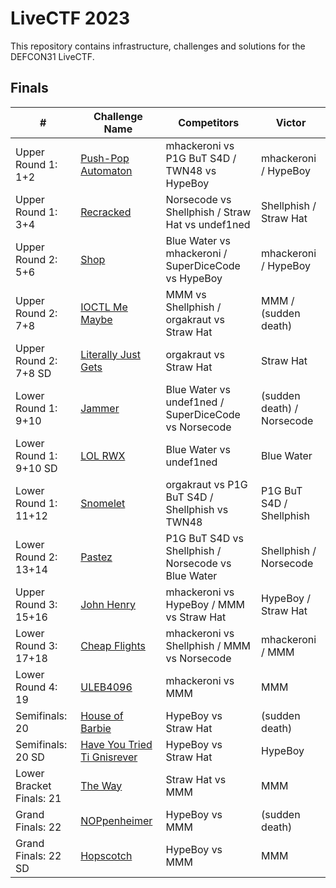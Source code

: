 # LiveCTF 2023

This repository contains infrastructure, challenges and solutions for the DEFCON31 LiveCTF.

## Finals

| #                        | Challenge Name                                                          | Competitors                                          | Victor                     |
|--------------------------|-------------------------------------------------------------------------|------------------------------------------------------|----------------------------|
| Upper Round 1: 1+2       | [Push-Pop Automaton](./finals/challenges/push-pop-automaton)                   | mhackeroni vs P1G BuT S4D / TWN48 vs HypeBoy         | mhackeroni / HypeBoy       |
| Upper Round 1: 3+4       | [Recracked](./finals/challenges/recracked)                                     | Norsecode vs Shellphish / Straw Hat vs undef1ned     | Shellphish / Straw Hat     |
| Upper Round 2: 5+6       | [Shop](./finals/challenges/shop)                                               | Blue Water vs mhackeroni / SuperDiceCode vs HypeBoy  | mhackeroni / HypeBoy       |
| Upper Round 2: 7+8       | [IOCTL Me Maybe](./finals/challenges/ioctl-me-maybe)                           | MMM vs Shellphish / orgakraut vs Straw Hat           | MMM / (sudden death)       |
| Upper Round 2: 7+8 SD    | [Literally Just Gets](./finals/challenges/literally-just-gets)                 | orgakraut vs Straw Hat                               | Straw Hat                  |
| Lower Round 1: 9+10      | [Jammer](./finals/challenges/jammer)                                           | Blue Water vs undef1ned / SuperDiceCode vs Norsecode | (sudden death) / Norsecode |
| Lower Round 1: 9+10 SD   | [LOL RWX](./finals/challenges/lol-rwx)                                         | Blue Water vs undef1ned                              | Blue Water                 |
| Lower Round 1: 11+12     | [Snomelet](./finals/challenges/snomelet)                                       | orgakraut vs P1G BuT S4D / Shellphish vs TWN48       | P1G BuT S4D / Shellphish   |
| Lower Round 2: 13+14     | [Pastez](./finals/challenges/pastez)                                           | P1G BuT S4D vs Shellphish / Norsecode vs Blue Water  | Shellphish / Norsecode     |
| Upper Round 3: 15+16     | [John Henry](./finals/challenges/john-henry)                                   | mhackeroni vs HypeBoy / MMM vs Straw Hat             | HypeBoy / Straw Hat        |
| Lower Round 3: 17+18     | [Cheap Flights](./finals/challenges/cheap-flights)                             | mhackeroni vs Shellphish / MMM vs Norsecode          | mhackeroni / MMM           |
| Lower Round 4: 19        | [ULEB4096](./finals/challenges/uleb4096)                                       | mhackeroni vs MMM                                    | MMM                        |
| Semifinals: 20           | [House of Barbie](./finals/challenges/house-of-barbie)                         | HypeBoy vs Straw Hat                                 | (sudden death)             |
| Semifinals: 20 SD        | [Have You Tried Ti Gnisrever](./finals/challenges/have-you-tried-ti-gnisrever) | HypeBoy vs Straw Hat                                 | HypeBoy                    |
| Lower Bracket Finals: 21 | [The Way](./finals/challenges/the-way)                                         | Straw Hat vs MMM                                     | MMM                        |
| Grand  Finals: 22        | [NOPpenheimer](./finals/challenges/noppenheimer)                               | HypeBoy vs MMM                                       | (sudden death)             |
| Grand  Finals: 22 SD     | [Hopscotch](./finals/challenges/hopscotch)                                     | HypeBoy vs MMM                                       | MMM                        |
